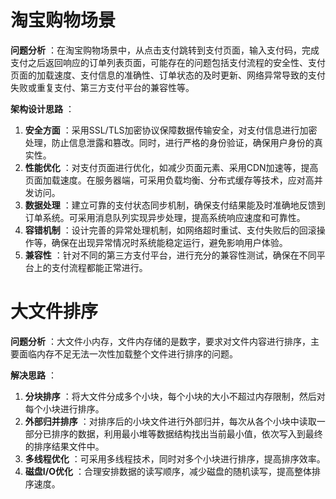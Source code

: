 # 淘宝购物场景

**问题分析** ：在淘宝购物场景中，从点击支付跳转到支付页面，输入支付码，完成支付之后返回响应的订单列表页面，可能存在的问题包括支付流程的安全性、支付页面的加载速度、支付信息的准确性、订单状态的及时更新、网络异常导致的支付失败或重复支付、第三方支付平台的兼容性等。

**架构设计思路** ：

1. **安全方面** ：采用SSL/TLS加密协议保障数据传输安全，对支付信息进行加密处理，防止信息泄露和篡改。同时，进行严格的身份验证，确保用户身份的真实性。
2. **性能优化** ：对支付页面进行优化，如减少页面元素、采用CDN加速等，提高页面加载速度。在服务器端，可采用负载均衡、分布式缓存等技术，应对高并发访问。
3. **数据处理** ：建立可靠的支付状态同步机制，确保支付结果能及时准确地反馈到订单系统。可采用消息队列实现异步处理，提高系统响应速度和可靠性。
4. **容错机制** ：设计完善的异常处理机制，如网络超时重试、支付失败后的回滚操作等，确保在出现异常情况时系统能稳定运行，避免影响用户体验。
5. **兼容性** ：针对不同的第三方支付平台，进行充分的兼容性测试，确保在不同平台上的支付流程都能正常进行。



# 大文件排序

**问题分析** ：大文件小内存，文件内存储的是数字，要求对文件内容进行排序，主要面临内存不足无法一次性加载整个文件进行排序的问题。

**解决思路** ：

1. **分块排序** ：将大文件分成多个小块，每个小块的大小不超过内存限制，然后对每个小块进行排序。
2. **外部归并排序** ：对排序后的小块文件进行外部归并，每次从各个小块中读取一部分已排序的数据，利用最小堆等数据结构找出当前最小值，依次写入到最终的排序结果文件中。
3. **多线程优化** ：可采用多线程技术，同时对多个小块进行排序，提高排序效率。
4. **磁盘I/O优化** ：合理安排数据的读写顺序，减少磁盘的随机读写，提高整体排序速度。



